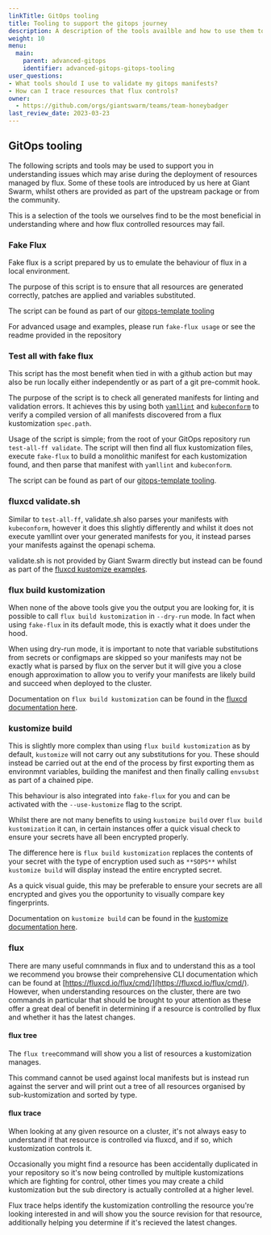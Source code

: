 ```yaml
---
linkTitle: GitOps tooling
title: Tooling to support the gitops journey
description: A description of the tools availble and how to use them to augment the GitOps journey.
weight: 10
menu:
  main:
    parent: advanced-gitops
    identifier: advanced-gitops-gitops-tooling
user_questions:
- What tools should I use to validate my gitops manifests?
- How can I trace resources that flux controls?
owner:
  - https://github.com/orgs/giantswarm/teams/team-honeybadger
last_review_date: 2023-03-23
---
```


## GitOps tooling

The following scripts and tools may be used to support you in understanding issues which may arise during the deployment
of resources managed by flux. Some of these tools are introduced by us here at Giant Swarm, whilst others are provided
as part of the upstream package or from the community.

This is a selection of the tools we ourselves find to be the most beneficial in understanding where and how flux
controlled resources may fail.

### Fake Flux

Fake flux is a script prepared by us to emulate the behaviour of flux in a local environment.

The purpose of this script is to ensure that all resources are generated correctly, patches are applied and variables
substituted.

The script can be found as part of our [gitops-template tooling](https://github.com/giantswarm/gitops-template/tree/main/tools)

For advanced usage and examples, please run `fake-flux usage` or see the readme provided in the repository

### Test all with fake flux

This script has the most benefit when tied in with a github action but may also be run locally either independently or
as part of a git pre-commit hook.

The purpose of the script is to check all generated manifests for linting and validation errors. It achieves this by
using both [`yamllint`](https://github.com/adrienverge/yamllint) and [`kubeconform`](https://github.com/yannh/kubeconform) to verify a compiled version of all manifests discovered from a flux kustomization
`spec.path`.

Usage of the script is simple; from the root of your GitOps repository run `test-all-ff validate`. The script will then
find all flux kustomization files, execute `fake-flux` to build a monolithic manifest for each kustomization found,
and then parse that manifest with `yamllint` and `kubeconform`.

The script can be found as part of our [gitops-template tooling](https://github.com/giantswarm/gitops-template/tree/main/tools).

### fluxcd validate.sh

Similar to `test-all-ff`, validate.sh also parses your manifests with `kubeconform`, however it does this slightly
differently and whilst it does not execute yamllint over your generated manifests for you, it instead parses your
manifests against the openapi schema.

validate.sh is not provided by Giant Swarm directly but instead can be found as part of the [fluxcd kustomize
examples](https://github.com/fluxcd/flux2-kustomize-helm-example/tree/main/scripts).

### flux build kustomization

When none of the above tools give you the output you are looking for, it is possible to call `flux build kustomization`
in `--dry-run` mode. In fact when using `fake-flux` in its default mode, this is exactly what it does under the hood.

When using dry-run mode, it is important to note that variable substitutions from secrets or configmaps are skipped so
your manifests may not be exactly what is parsed by flux on the server but it will give you a close enough approximation
to allow you to verify your manifests are likely build and succeed when deployed to the cluster.

Documentation on `flux build kustomization` can be found in the [fluxcd documentation here](https://fluxcd.io/flux/cmd/flux_build_kustomization/).

### kustomize build

This is slightly more complex than using `flux build kustomization` as by default, `kustomize` will not carry out any
substitutions for you. These should instead be carried out at the end of the process by first exporting them as
environmnt variables, building the manifest and then finally calling `envsubst` as part of a chained pipe.

This behaviour is also integrated into `fake-flux` for you and can be activated with the `--use-kustomize` flag to the
script.

Whilst there are not many benefits to using `kustomize build` over `flux build kustomization` it can, in certain instances
offer a quick visual check to ensure your secrets have all been encrypted properly.

The difference here is `flux build kustomization` replaces the contents of your secret with the type of encryption used
such as `**SOPS**` whilst `kustomize build` will display instead the entire encrypted secret.

As a quick visual guide, this may be preferable to ensure your secrets are all encrypted and gives you the opportunity
to visually compare key fingerprints.

Documentation on `kustomize build` can be found in the [kustomize documentation here](https://kubectl.docs.kubernetes.io/references/kustomize/cmd/build/).

### flux

There are many useful comnmands in flux and to understand this as a tool we recommend you browse their comprehensive CLI
documentation which can be found at [https://fluxcd.io/flux/cmd/](https://fluxcd.io/flux/cmd/). However, when
understanding resources on the cluster, there are two commands in particular that should be brought to your attention as
these offer a great deal of benefit in determining if a resource is controlled by flux and whether it has the latest
changes.

#### flux tree

The `flux tree`command will show you a list of resources a kustomization manages.

This command cannot be used against local manifests but is instead run against the server and will print out
a tree of all resources organised by sub-kustomization and sorted by type.

#### flux trace

When looking at any given resource on a cluster, it's not always easy to understand if that resource is controlled via
fluxcd, and if so, which kustomization controls it.

Occasionally you might find a resource has been accidentally duplicated in your repository so it's now being controlled
by multiple kustomizations which are fighting for control, other times you may create a child kustomization but the sub
directory is actually controlled at a higher level.

Flux trace helps identify the kustomization controlling the resource you're looking interested in and will show you
the source revision for that resource, additionally helping you determine if it's recieved the latest changes.
